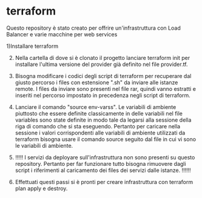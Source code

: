 # terraform
Questo repository è stato creato per offrire un'infrastruttura con Load Balancer e varie macchine per web services

1)Installare terraform

2) Nella cartella di dove si è clonato il progetto lanciare terraform init per installare l'ultima versione del provider già definito nel file provider.tf.

3) Bisogna modificare i codici degli script di terraform per recuperare dal giusto percorso i files con estensione ".sh" da inviare alle istanze remote. I files da inviare sono presenti nel file rar, quindi vanno estratti e inseriti nel percorso impostato in precedenza negli script di terraform.

4) Lanciare il comando "source env-varss". Le variabili di ambiente piuttosto che essere definite classicamente in delle variabili nel file variables sono state definite in modo tale da legarsi alla sessione della riga di comando che si sta eseguendo. Pertanto per caricare nella sessione i valori corrispondenti alle variabili di ambiente utilizzati da terraform bisogna usare il comando source seguito dal file in cui vi sono le variabili di ambiente.

5) !!!!! I servizi da deployare sull'infrastruttura  non sono presenti su questo repository. Pertanto per far funzionare tutto bisogna rimuovere dagli script i riferimenti al caricamento dei files dei servizi dalle istanze. !!!!!!

6) Effettuati questi passi si è pronti per creare infrastruttura con terraform plan apply e destroy.
